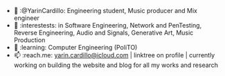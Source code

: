 - 👋 :@YarinCardillo: Engineering student, Music producer and Mix engineer
- 👀 :interestests: in Software Engineering, Network and PenTesting, Reverse Engineering, Audio and Signals, Generative Art, Music Production
- 🌱 :learning: Computer Engineering (PoliTO)
- 📫 :reach.me: yarin.cardillo@icloud.com | linktree on profile | currently working on building the website and blog for all my works and research

<!---
YarinCardillo/YarinCardillo is a ✨ special ✨ repository because its `README.md` (this file) appears on your GitHub profile.
You can click the Preview link to take a look at your changes.
--->

